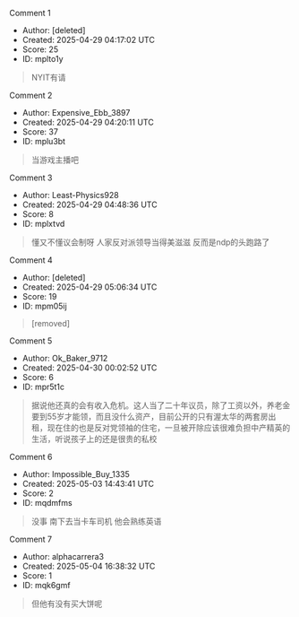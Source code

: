 Comment 1

- Author: [deleted]
- Created: 2025-04-29 04:17:02 UTC
- Score: 25
- ID: mplto1y

> NYIT有请

Comment 2

- Author: Expensive_Ebb_3897
- Created: 2025-04-29 04:20:11 UTC
- Score: 37
- ID: mplu3bt

> 当游戏主播吧

Comment 3

- Author: Least-Physics928
- Created: 2025-04-29 04:48:36 UTC
- Score: 8
- ID: mplxtvd

> 懂又不懂议会制呀 人家反对派领导当得美滋滋 反而是ndp的头跑路了

Comment 4

- Author: [deleted]
- Created: 2025-04-29 05:06:34 UTC
- Score: 19
- ID: mpm05ij

> [removed]

Comment 5

- Author: Ok_Baker_9712
- Created: 2025-04-30 00:02:52 UTC
- Score: 6
- ID: mpr5t1c

> 据说他还真的会有收入危机。这人当了二十年议员，除了工资以外，养老金要到55岁才能领，而且没什么资产，目前公开的只有渥太华的两套房出租，现在住的也是反对党领袖的住宅，一旦被开除应该很难负担中产精英的生活，听说孩子上的还是很贵的私校

Comment 6

- Author: Impossible_Buy_1335
- Created: 2025-05-03 14:43:41 UTC
- Score: 2
- ID: mqdmfms

> 没事 南下去当卡车司机 他会熟练英语

Comment 7

- Author: alphacarrera3
- Created: 2025-05-04 16:38:32 UTC
- Score: 1
- ID: mqk6gmf

> 但他有没有买大饼呢
